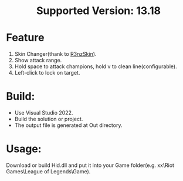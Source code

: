 <h1 align="center">Supported Version: 13.18</h1>

# Feature
1. Skin Changer(thank to [R3nzSkin](https://github.com/R3nzTheCodeGOD/R3nzSkin)).
1. Show attack range.
1. Hold space to attack champions, hold v to clean line(configurable).
1. Left-click to lock on target.

# Build:

+ Use Visual Studio 2022.
+ Build the solution or project.
+ The output file is generated at Out directory.

# Usage:

Download or build Hid.dll and put it into your Game folder(e.g. xx\Riot Games\League of Legends\Game).